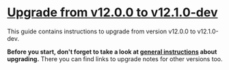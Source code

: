 # [Upgrade from v12.0.0 to v12.1.0-dev](https://github.com/shopsys/shopsys/compare/v12.0.0...12.1)

This guide contains instructions to upgrade from version v12.0.0 to v12.1.0-dev.

**Before you start, don't forget to take a look at [general instructions](https://github.com/shopsys/shopsys/blob/7.3/UPGRADE.md) about upgrading.**
There you can find links to upgrade notes for other versions too.
